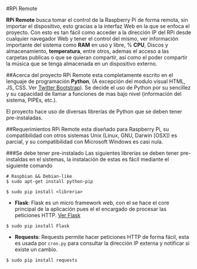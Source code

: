 #RPi Remote

**RPi Remote** busca tomar el control de la Raspberry Pi de forma remota, sin importar el dispositivo, esto gracias a la interfaz Web en la que se enfoca el proyecto. Con esto es tan fácil como acceder a la dirección IP del RPi desde cualquier navegador Web y tener el control del mismo, ver información importante del sistema como **RAM** en uso y libre, % **CPU**, Discos y almacenamiento, **temperatura**, entre otros, ademas el acceso a las carpetas publicas o que se quieran compartir, así como el poder compartir la música que se tenga almacenada en un dispositivo externo.

##Acerca del proyecto
RPi Remote esta completamente escrito en el lenguaje de programación **Python**, (A excepción del modulo visual HTML, JS, CSS. Ver [Twitter Bootstrap](http://getbootstrap.com)). Se decide el uso de Python por su sencillez y su capacidad de llamar a funciones de mas bajo nivel (información del sistema, PIPEs, etc.).

El proyecto hace uso de diversas librerías de Python que se deben tener pre-instaladas.

##Requerimientos 
RPi Remote esta diseñado para Raspberry Pi, su compatibilidad con otros sistemas Unix (Linux, GNU, Darwin [OSX]) es parcial, y su compatibilidad con Microsoft Windows es casi nula.

###Se debe tener pre-instalado
Las siguientes librerías se deben tener pre-instaldas en el sistemas, la instalación de estas es fácil mediante el siguiente comando

``` 
# Raspbian && Debian-like
$ sudo apt-get install python-pip

$ sudo pip install <libreria>
```

* **Flask**: Flask es un micro framework web, con el se hace el core principal de la aplicación pues el el encargado de procesar las peticiones HTTP. [Ver Flask](http://flask.pocoo.org)

```
$ sudo pip install Flask
```



* **Requests**: Requests permite hacer peticiones HTTP de forma fácil, esta es usada por ```cron.py``` para consultar la dirección IP externa y notificar si existe un cambio.

```
$ sudo pip install requests
```

